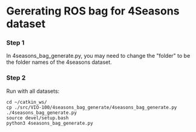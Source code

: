 # Gererating ROS bag for 4Seasons dataset



###  Step 1
In 4seasons_bag_generate.py, you may need to change the "folder" to be the folder names of the 4seasons dataset.
###  Step 2
Run with all datasets:
```
cd ~/catkin_ws/
cp ./src/VIO-100/4seasons_bag_generate/4seasons_bag_generate.py ./4seasons_bag_generate.py
source devel/setup.bash
python3 4seasons_bag_generate.py
```

